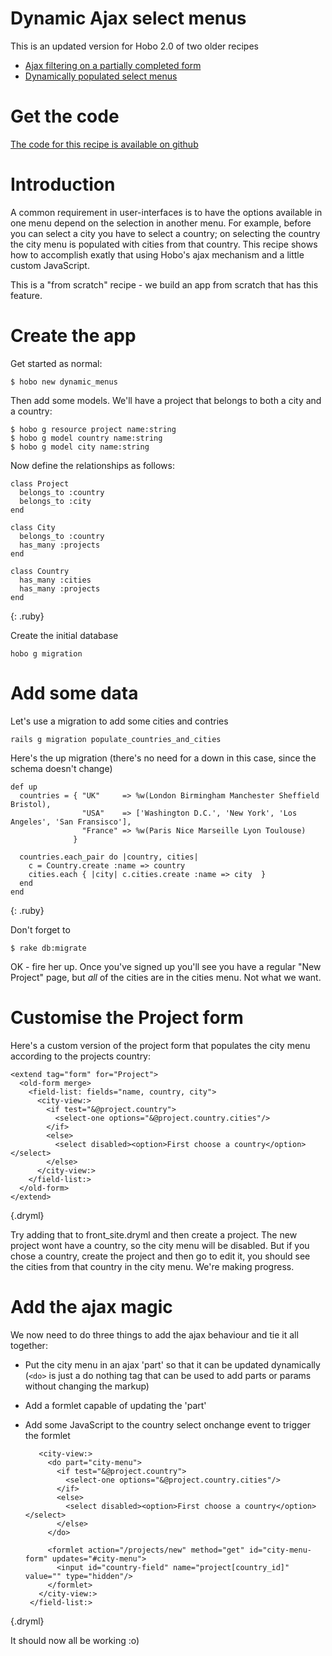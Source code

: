 # Dynamic Ajax select menus

This is an updated version for Hobo 2.0 of two older recipes
* [Ajax filtering on a partially completed form](http://cookbook.hobocentral.net/tutorials/33-ajax-filtering-on-a-partially-completed)
* [Dynamically populated select menus](http://cookbook.hobocentral.net/tutorials/15-dynamically-populated-select-menus)

# Get the code

[The code for this recipe is available on github](https://github.com/iox/hobo_recipe_dynamic_menus)

# Introduction

A common requirement in user-interfaces is to have the options available in one menu depend on the selection in another menu. For example, before you can select a city you have to select a country; on selecting the country the city menu is populated with cities from that country. This recipe shows how to accomplish exatly that using Hobo's ajax mechanism and a little custom JavaScript.

This is a "from scratch" recipe - we build an app from scratch that has this feature.

# Create the app

Get started as normal:

    $ hobo new dynamic_menus
    
Then add some models. We'll have a project that belongs to both a city and a country:

    $ hobo g resource project name:string
    $ hobo g model country name:string
    $ hobo g model city name:string
    
Now define the relationships as follows:
    
    class Project
      belongs_to :country
      belongs_to :city
    end
    
    class City
      belongs_to :country
      has_many :projects
    end
    
    class Country 
      has_many :cities
      has_many :projects
    end
{: .ruby}
    
Create the initial database    
    
    hobo g migration
    
# Add some data

Let's use a migration to add some cities and contries
    
    rails g migration populate_countries_and_cities
    
Here's the up migration (there's no need for a down in this case, since the schema doesn't change)
    
    def up
      countries = { "UK"     => %w(London Birmingham Manchester Sheffield Bristol), 
                    "USA"    => ['Washington D.C.', 'New York', 'Los Angeles', 'San Fransisco'],
                    "France" => %w(Paris Nice Marseille Lyon Toulouse)
                  }

      countries.each_pair do |country, cities|
        c = Country.create :name => country
        cities.each { |city| c.cities.create :name => city  }
      end
    end
{: .ruby}

Don't forget to

    $ rake db:migrate
    
OK - fire her up. Once you've signed up you'll see you have a regular "New Project" page, but *all* of the cities are in the cities menu. Not what we want.

# Customise the Project form

Here's a custom version of the project form that populates the city menu according to the projects country:

    <extend tag="form" for="Project">
      <old-form merge>
        <field-list: fields="name, country, city">
          <city-view:>
            <if test="&@project.country">
              <select-one options="&@project.country.cities"/>
            </if>
            <else>
              <select disabled><option>First choose a country</option></select>
            </else>
          </city-view:>
        </field-list:>
      </old-form>
    </extend>
{.dryml}

Try adding that to front_site.dryml and then create a project. The new project wont have a country, so the city menu will be disabled. But if you chose a country, create the project and then go to edit it, you should see the cities from that country in the city menu. We're making progress.

# Add the ajax magic

We now need to do three things to add the ajax behaviour and tie it all together:

 - Put the city menu in an ajax 'part' so that it can be updated dynamically (`<do>` is just a do nothing tag that can be used to add parts or params without changing the markup)

 - Add a formlet capable of updating the 'part'

 - Add some JavaScript to the country select onchange event to trigger the formlet
 

    <extend tag="form" for="Project">
      <old-form merge>
        <field-list: fields="name, country, city">
          <country-view:>
            <select-one onchange="
              $('#city-menu-form #country-field').val(this.value);
              $('#city-menu-form').hjq_formlet('submit')" />
          </country-view:>
          
          <city-view:>
            <do part="city-menu">
              <if test="&@project.country">
                <select-one options="&@project.country.cities"/>
              </if>
              <else>
                <select disabled><option>First choose a country</option></select>
              </else>
            </do>
            
            <formlet action="/projects/new" method="get" id="city-menu-form" updates="#city-menu">
              <input id="country-field" name="project[country_id]" value="" type="hidden"/>
            </formlet>
          </city-view:>
        </field-list:>
      </old-form>
    </extend> 
{.dryml}

It should now all be working :o)
